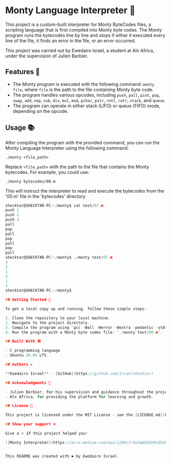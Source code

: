 # Monty Language Interpreter 🚀

This project is a custom-built interpreter for Monty ByteCodes files, a scripting language that is first compiled into Monty byte codes. The Monty program runs the bytecodes line by line and stops if either it executed every line of the file, it finds an error in the file, or an error occurred.

This project was carried out by Ewedairo Israel, a student at Alx Africa, under the supervision of Julien Barbier.

## Features 🎈

- The Monty program is executed with the following command: `monty file`, where `file` is the path to the file containing Monty byte code.
- The program handles various opcodes, including `push`, `pall`, `pint`, `pop`, `swap`, `add`, `nop`, `sub`, `div`, `mul`, `mod`, `pchar`, `pstr`, `rotl`, `rotr`, `stack`, and `queue`.
- The program can operate in either stack (LIFO) or queue (FIFO) mode, depending on the opcode.

## Usage 📚

After compiling the program with the provided command, you can run the Monty Language Interpreter using the following command:

`./monty <file_path>`

Replace `<file_path>` with the path to the file that contains the Monty bytecodes. For example, you could use:

`./monty bytecodes/00.m`

This will instruct the interpreter to read and execute the bytecodes from the '00.m' file in the 'bytecodes' directory
```c
shecktar@SHECKTAR-PC:~/monty$ cat test/07.m
push 1
push 2
push 3
pall
pop
pall
pop
pall
pop
pall
shecktar@SHECKTAR-PC:~/monty$ ./monty test/07.m
3
2
1
2
1
1
shecktar@SHECKTAR-PC:~/monty$

## Getting Started 🏁

To get a local copy up and running, follow these simple steps:

1. Clone the repository to your local machine.
2. Navigate to the project directory.
3. Compile the program using `gcc -Wall -Werror -Wextra -pedantic -std=c89 *.c -o monty`.
4. Run the program with a Monty byte codes file: `./monty test/00.m`.

## Built With 🛠️

- C programming language
- Ubuntu 20.04 LTS

## Authors ✒️

**Ewedairo Israel** - [GitHub](https://github.com/Israelshecktar)

## Acknowledgments 🎁

- Julien Barbier, for his supervision and guidance throughout the project.
- Alx Africa, for providing the platform for learning and growth.

## License 📄

This project is licensed under the MIT License - see the [LICENSE.md](LICENSE.md) file for details.

## Show your support ⭐

Give a ⭐️ if this project helped you!

![Monty Interpreter](https://miro.medium.com/max/1200/1*OohqW5DGh9CQS4hLY5FXzA.png)


This README was created with ❤️ by Ewedairo Israel.
